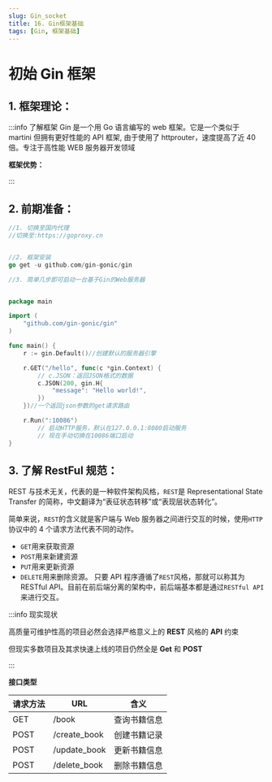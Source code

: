 ```yaml
---
slug: Gin_socket
title: 16. Gin框架基础
tags: [Gin, 框架基础]
---
```


# 初始 Gin 框架

## 1. 框架理论：

:::info 了解框架
Gin 是一个用 Go 语言编写的 web 框架。它是一个类似于 martini 但拥有更好性能的 API 框架, 由于使用了 httprouter，速度提高了近 40 倍。专注于高性能 WEB 服务器开发领域

**框架优势：**

:::

## 2. 前期准备：

```go
//1. 切换至国内代理
//切换至:https://goproxy.cn


//2. 框架安装
go get -u github.com/gin-gonic/gin

//3. 简单几步即可启动一台基于Gin的Web服务器


package main

import (
	"github.com/gin-gonic/gin"
)

func main() {
	r := gin.Default()//创建默认的服务器引擎

	r.GET("/hello", func(c *gin.Context) {
		// c.JSON：返回JSON格式的数据
		c.JSON(200, gin.H{
			"message": "Hello world!",
		})
	})//一个返回json参数的get请求路由

	r.Run(":10086")
    	// 启动HTTP服务，默认在127.0.0.1:8080启动服务
        // 现在手动切换在10086端口启动
}

```

## 3. 了解 RestFul 规范：

REST 与技术无关，代表的是一种软件架构风格，`REST`是 Representational State Transfer 的简称，中文翻译为“表征状态转移”或“表现层状态转化”。

简单来说，`REST`的含义就是客户端与 Web 服务器之间进行交互的时候，使用`HTTP`协议中的 4 个请求方法代表不同的动作。

- `GET`用来获取资源
- `POST`用来新建资源
- `PUT`用来更新资源
- `DELETE`用来删除资源。
  只要 API 程序遵循了`REST`风格，那就可以称其为 RESTful API。目前在前后端分离的架构中，前后端基本都是通过`RESTful API`来进行交互。

:::info 现实现状

高质量可维护性高的项目必然会选择严格意义上的 **REST** 风格的 **API** 约束

但现实多数项目及其求快速上线的项目仍然全是 **Get** 和 **POST**

:::

**接口类型**

| 请求方法 | URL          | 含义         |
| -------- | ------------ | ------------ |
| GET      | /book        | 查询书籍信息 |
| POST     | /create_book | 创建书籍记录 |
| POST     | /update_book | 更新书籍信息 |
| POST     | /delete_book | 删除书籍信息 |
